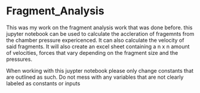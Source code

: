 # Fragment_Analysis
This was my work on the fragment analysis work that was done before. this jupyter notebook can be used to calculate the accleration of fragemnts from the chamber pressure expericenced. It can also calculate the velocity of said fragments. It will also create an excel sheet containing a n x n amount of velocities, forces that vary depending on the fragment size and the pressures.

When working with this juypter notebook please only change constants that are outlined as such. Do not mess with any variables that are not clearly labeled as constants or inputs
